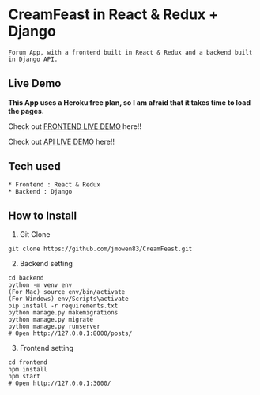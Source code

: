 # CreamFeast in React & Redux + Django

```
Forum App, with a frontend built in React & Redux and a backend built in Django API.
```

## Live Demo

**This App uses a Heroku free plan, so I am afraid that it takes time to load the pages.**

Check out [FRONTEND LIVE DEMO](https://frontend-creamfeast.herokuapp.com/) here!!

Check out [API LIVE DEMO](https://backend-creamfeast.herokuapp.com/) here!!

## Tech used

```
* Frontend : React & Redux
* Backend : Django
```

## How to Install

1. Git Clone

```
git clone https://github.com/jmowen83/CreamFeast.git
```

2. Backend setting

```
cd backend
python -m venv env
(For Mac) source env/bin/activate
(For Windows) env/Scripts\activate
pip install -r requirements.txt
python manage.py makemigrations
python manage.py migrate
python manage.py runserver
# Open http://127.0.0.1:8000/posts/
```

3. Frontend setting

```
cd frontend
npm install
npm start
# Open http://127.0.0.1:3000/
